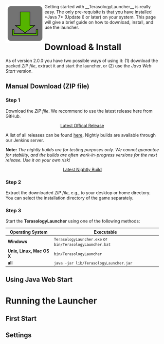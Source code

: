 <img align="left" src="images/download.png"/> 
Getting started with __TerasologyLauncher__ is really easy. The only pre-requisite is that you have installed *Java 7* 
(Update 6 or later) on your system. This page will give a brief guide on how to download, install, and use the launcher.

# Download &amp; Install

As of version 2.0.0 you have two possible ways of using it: (1) download the packed *ZIP file*, extract it and start the 
launcher, or (2) use the *Java Web Start* version.

## Manual Download (ZIP file)
### Step 1
Download the *ZIP file*. We recommend to use the latest release here from GitHub.
<p align="center">
<a href="https://github.com/MovingBlocks/TerasologyLauncher/releases/latest">Latest Offical Release</a>
</p>

A list of all releases can be found [here](https://github.com/MovingBlocks/TerasologyLauncher/releases/). 
Nightly builds are available through our Jenkins server. 

__Note:__ *The nightly builds are for testing purposes only. We cannot guarantee for stability, and the builds are often
work-in-progress versions for the next release. Use it on your own risk!*

<p align="center">
<a href="jenkins.terasology.org/job/TerasologyLauncherNightly/lastStableBuild/artifact/build/distributions/TerasologyLauncher.zip">Latest Nightly Build</a>
</p>

### Step 2
Extract the downloaded *ZIP file*, e.g., to your desktop or home directory. You can select the installation directory
 of the game separately.

### Step 3
Start the __TerasologyLauncher__ using one of the following methods:

| Operating System          | Executable |
|-------------------------| ---------- |
| __Windows__               | `TerasologyLauncher.exe` or `bin/TerasologyLauncher.bat` |
| __Unix, Linux, Mac OS X__ | `bin/TerasologyLauncher` |
| __all__                   | `java -jar lib/TerasologyLauncher.jar` |
 
## Using Java Web Start


# Running the Launcher
 
## First Start

## Settings

